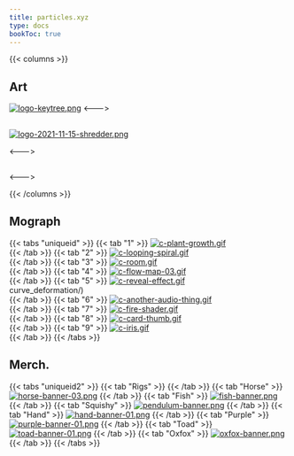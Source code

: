 ```yaml
---
title: particles.xyz
type: docs
bookToc: true
---
```

{{< columns >}}
## Art
[![logo-keytree.png](https://i.postimg.cc/z5w5n5ff/logo-keytree.png)](/keytree)
<--->
## 

[![logo-2021-11-15-shredder.png](https://i.postimg.cc/pWkSBGy5/logo-2021-11-15-shredder.png)](/shredder)




<--->
## 

<--->


{{< /columns >}}
## Mograph
{{< tabs "uniqueid" >}}
{{< tab "1" >}}
[![c-plant-growth.gif](https://i.postimg.cc/jTpdHZQM/c-plant-growth.gif)](/plant_growth/)  
{{< /tab >}}
{{< tab "2" >}}
[![c-looping-spiral.gif](https://i.postimg.cc/2mrW4FmR/c-looping-spiral.gif)](/looping_spiral/)  
{{< /tab >}}
{{< tab "3" >}}
[![c-room.gif](https://i.postimg.cc/QjvxV3kb/c-room.gif)](/id_keys/)  
{{< /tab >}}
{{< tab "4" >}}
[![c-flow-map-03.gif](https://i.postimg.cc/w9tFjPKc/c-flow-map-03.gif)](/flow_map/)  
{{< /tab >}}
{{< tab "5" >}}
[![c-reveal-effect.gif](https://i.postimg.cc/B3YB9hHq/c-reveal-effect.gif)](/reveal_effect/)  
curve_deformation/)  
{{< /tab >}}
{{< tab "6" >}}
[![c-another-audio-thing.gif](https://i.postimg.cc/G3y18Ccj/c-another-audio-thing.gif)](/audio_thing/)  
{{< /tab >}}
{{< tab "7" >}}
[![c-fire-shader.gif](https://i.postimg.cc/7hktvw3w/c-fire-shader.gif)](/real_time_fire/)  
{{< /tab >}}
{{< tab "8" >}}
[![c-card-thumb.gif](https://i.postimg.cc/vQNYckBZ/c-card-thumb.gif)](/cards/)  
{{< /tab >}}
{{< tab "9" >}}
[![c-iris.gif](https://i.postimg.cc/VN9q6PJh/c-iris.gif)](/iris/)  
{{< /tab >}}
{{< /tabs >}}

## Merch.
{{< tabs "uniqueid2" >}}
{{< tab "Rigs" >}}
{{< /tab >}}
{{< tab "Horse" >}}
[![horse-banner-03.png](https://i.postimg.cc/4NGv4W0x/horse-banner-03.png)](/horse_rig/)
{{< /tab >}}
{{< tab "Fish" >}}
[![fish-banner.png](https://i.postimg.cc/L5HQzh7w/fish-banner.png)](/fish_rig/)
{{< /tab >}}
{{< tab "Squishy" >}}
[![pendulum-banner.png](https://i.postimg.cc/y8DmPx5t/pendulum-banner.png)](/squishy_rig/)
{{< /tab >}}
{{< tab "Hand" >}}
[![hand-banner-01.png](https://i.postimg.cc/5byZt3Gs/hand-banner-01.png)](/hand_rig/)
{{< /tab >}}
{{< tab "Purple" >}}
[![purple-banner-01.png](https://i.postimg.cc/Df3XxpTc/purple-banner-01.png)](/purple_rig/)
{{< /tab >}}
{{< tab "Toad" >}}
[![toad-banner-01.png](https://i.postimg.cc/BST6nqrx/toad-banner-01.png)](/toad_rig/)
{{< /tab >}}
{{< tab "Oxfox" >}}
[![oxfox-banner.png](https://i.postimg.cc/dJBsZH3y/oxfox-banner.png)](/oxfox_rig/)
{{< /tab >}}
{{< /tabs >}}
